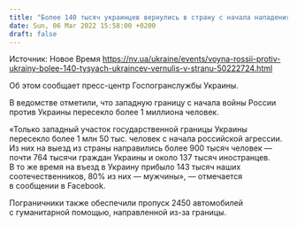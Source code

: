 ```yaml
---
title: "Более 140 тысяч украинцев вернулись в страну с начала нападения России — Госпогранслужба"
date: Sun, 06 Mar 2022 15:58:00 +0200
draft: false
---
```

Источник: Новое Время https://nv.ua/ukraine/events/voyna-rossii-protiv-ukrainy-bolee-140-tysyach-ukraincev-vernulis-v-stranu-50222724.html


 Об этом сообщает пресс-центр Госпогранслужбы Украины.

В ведомстве отметили, что западную границу с начала войны России против Украины пересекло более 1 миллиона человек.

«Только западный участок государственной границы Украины пересекло более 1 млн 50 тыс. человек с начала российской агрессии. Из них на выезд из страны направились более 900 тысяч человек — почти 764 тысячи граждан Украины и около 137 тысяч иностранцев. В то же время на въезд в Украину прибыло 143 тысяч наших соотечественников, 80% из них — мужчины», — отмечается в сообщении в Facebook.

Пограничники также обеспечили пропуск 2450 автомобилей с гуманитарной помощью, направленной из-за границы.
